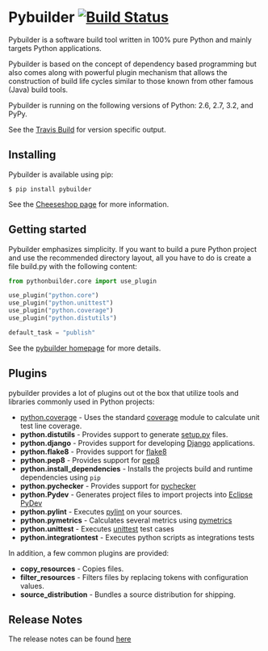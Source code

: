 Pybuilder [![Build Status](https://secure.travis-ci.org/pybuilder/pybuilder.png?branch=master)](http://travis-ci.org/pybuilder/pybuilder)
=========

Pybuilder is a software build tool written in 100% pure Python and mainly 
targets Python applications.

Pybuilder is based on the concept of dependency based programming but also comes
along with powerful plugin mechanism that allows the construction of build life
cycles similar to those known from other famous (Java) build tools.

Pybuilder is running on the following versions of Python: 2.6, 2.7, 3.2, and PyPy.

See the [Travis Build](http://travis-ci.org/#!/pybuilder/pybuilder) for version specific output.

## Installing

Pybuilder is available using pip:

    $ pip install pybuilder

See the [Cheeseshop page](http://pypi.python.org/pypi/pybuilder/) for more
information.

## Getting started

Pybuilder emphasizes simplicity. If you want to build a pure Python project and
use the recommended directory layout, all you have to do is create a file 
build.py with the following content:

```python
from pythonbuilder.core import use_plugin

use_plugin("python.core")
use_plugin("python.unittest")
use_plugin("python.coverage")
use_plugin("python.distutils")

default_task = "publish"
```

See the [pybuilder homepage](http://pybuilder.github.com/) for more details.

## Plugins

pybuilder provides a lot of plugins out ot the box that utilize tools and libraries commonly used in Python projects:

* [python.coverage](http://pybuilder.github.com/documentation/plugins.html#measuring_unittest_coverage) - Uses the standard [coverage](http://pypi.python.org/pypi/coverage/) module to calculate unit test line coverage.
* **python.distutils** - Provides support to generate [setup.py](http://pypi.python.org/pypi/setuptools) files.
* **python.django** - Provides support for developing [Django](https://www.djangoproject.com/) applications.
* **python.flake8** - Provides support for [flake8](http://pypi.python.org/pypi/flake8/)
* **python.pep8** - Provides support for [pep8](http://pypi.python.org/pypi/pep8)
* **python.install_dependencies** - Installs the projects build and runtime dependencies using `pip`
* **python.pychecker** - Provides support for [pychecker](http://pychecker.sourceforge.net/)
* **python.Pydev** - Generates project files to import projects into [Eclipse PyDev](http://pydev.org/)
* **python.pylint** - Executes [pylint](http://www.logilab.org/857/) on your sources.
* **python.pymetrics** - Calculates several metrics using [pymetrics](http://sourceforge.net/projects/pymetrics/)
* **python.unittest** - Executes [unittest](http://docs.python.org/library/unittest.html) test cases
* **python.integrationtest** - Executes python scripts as integrations tests

In addition, a few common plugins are provided:

* **copy_resources** - Copies files.
* **filter_resources** - Filters files by replacing tokens with configuration values.
* **source_distribution** - Bundles a source distribution for shipping.

## Release Notes

The release notes can be found [here](http://pybuilder.github.com/releasenotes/)
